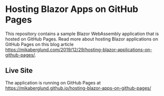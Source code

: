 Hosting Blazor Apps on GitHub Pages
===================================

This repository contains a sample Blazor WebAssembly application that is hosted on GitHub Pages. Read more about hosting Blazor applications on GitHub Pages on this blog article https://mikaberglund.com/2019/12/29/hosting-blazor-applications-on-github-pages/.


Live Site
---------

The application is running on GitHub Pages at
https://mikaberglund.github.io/hosting-blazor-apps-on-github-pages/
